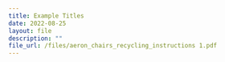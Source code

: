 ```yaml
---
title: Example Titles
date: 2022-08-25
layout: file
description: ""
file_url: /files/aeron_chairs_recycling_instructions 1.pdf
---
```

